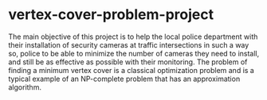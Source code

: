 # vertex-cover-problem-project
The main objective of this project is to help the local police department with their installation of security cameras at traffic intersections in such a way so, police to be able to minimize the number of cameras they need to install, and still be as effective as possible with their monitoring. The problem of finding a minimum vertex cover is a classical optimization problem and is a typical example of an NP-complete problem that has an approximation algorithm.
